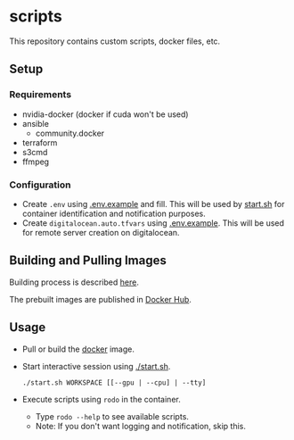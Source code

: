 # scripts

This repository contains custom scripts, docker files, etc. 

## Setup

### Requirements
- nvidia-docker (docker if cuda won't be used)
- ansible
    - community.docker
- terraform
- s3cmd
- ffmpeg

### Configuration
- Create `.env` using [.env.example](./.env.example) and fill. This will be used by  [start.sh](./start.sh) for 
container identification and notification purposes.
- Create `digitalocean.auto.tfvars` using [.env.example](./terraform/digitalocean.auto.example.tfvars). This will be
used for remote server creation on digitalocean.  

## Building and Pulling Images

Building process is described [here](./docker). 

The prebuilt images are published in [Docker Hub](https://hub.docker.com/repository/docker/rodones/colmap).

## Usage

- Pull or build the [docker](./docker) image.

- Start interactive session using [./start.sh](./start.sh).

      ./start.sh WORKSPACE [[--gpu | --cpu] | --tty]

- Execute scripts using `rodo` in the container.
  - Type `rodo --help` to see available scripts.
  - Note: If you don't want logging and notification, skip this.
